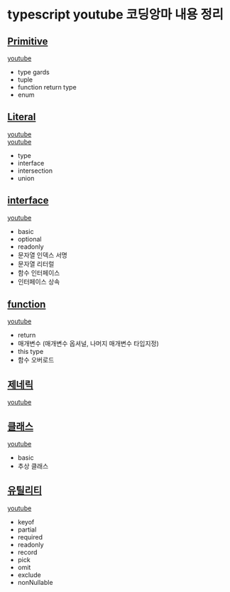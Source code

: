 # typescript youtube 코딩앙마 내용 정리

## [Primitive](./src/primitive.ts) 
[youtube](https://www.youtube.com/watch?v=70w82P-KiVM&list=PLZKTXPmaJk8KhKQ_BILr1JKCJbR0EGlx0&index=2)
- type gards
- tuple
- function return type
- enum

## [Literal](./src/literal.ts)
[youtube](https://www.youtube.com/watch?v=70w82P-KiVM&list=PLZKTXPmaJk8KhKQ_BILr1JKCJbR0EGlx0&index=2)   
[youtube](https://www.youtube.com/watch?v=70w82P-KiVM&list=PLZKTXPmaJk8KhKQ_BILr1JKCJbR0EGlx0&index=5)
- type
- interface
- intersection
- union

## [interface](./src/interface.ts)
[youtube](https://www.youtube.com/watch?v=70w82P-KiVM&list=PLZKTXPmaJk8KhKQ_BILr1JKCJbR0EGlx0&index=3)
- basic
- optional
- readonly
- 문자열 인덱스 서명
- 문자열 리터럴
- 함수 인터페이스
- 인터페이스 상속

## [function](./src/function.ts)
[youtube](https://www.youtube.com/watch?v=70w82P-KiVM&list=PLZKTXPmaJk8KhKQ_BILr1JKCJbR0EGlx0&index=4) 
- return
- 매개변수 (매개변수 옵셔널, 나머지 매개변수 타입지정)
- this type
- 함수 오버로드

## [제네릭](./src/generic.ts)
[youtube](https://www.youtube.com/watch?v=70w82P-KiVM&list=PLZKTXPmaJk8KhKQ_BILr1JKCJbR0EGlx0&index=7)

## [클래스](./src/class.ts)
[youtube](https://www.youtube.com/watch?v=70w82P-KiVM&list=PLZKTXPmaJk8KhKQ_BILr1JKCJbR0EGlx0&index=6) 
- basic
- 추상 클래스

## [유틸리티](./src/utility.ts)
[youtube](https://www.youtube.com/watch?v=70w82P-KiVM&list=PLZKTXPmaJk8KhKQ_BILr1JKCJbR0EGlx0&index=8) 
- keyof
- partial
- required
- readonly
- record
- pick
- omit
- exclude
- nonNullable